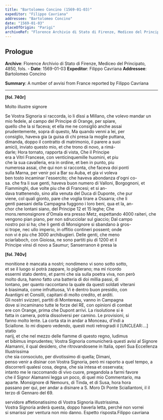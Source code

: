 ```yaml
---
title: "Bartolomeo Concino (1569-01-03)"
expeditor: "Filippo Cavriana"
addressee: "Bartolomeo Concino"
date: "1569-01-03"
placeOfOrigin: "Parigi"
archiveRef: "Florence Archivio di Stato di Firenze, Mediceo del Principato, 4850, fols. -"
---
```


## Prologue

**Archive**: Florence Archivio di Stato di Firenze, Mediceo del Principato, 4850, fols. -
**Date**: 1569-01-03
**Expeditor**: Filippo Cavriana
**Addressee**: Bartolomeo Concino

**Summary**: A number of avvisi from France reported by Filippo Cavriana

---


**[fol. 740r]**

Molto illustre signore

Se Vostra Signoria  si raccorda, io li dissi a Millano, che volevo mandar un   
mio fedele, al campo del Principe di Orange, per spiare,   
quello che la si faceva; et ella me ne consigliò anche assai   
prudentemente, sopra di questo, Ma quando venni a lei, per   
consiglio, haveva gia (a guisa di chi presa la moglie puttana,   
dimanda, doppo il contratto di matrimonio, il parere a suoi   
amici), inviato questo mio, et che trono di novo, a rimá-  
darle; Hora tornato, rapporta di vista, Che il Principe  
era a Vitri Francese, con venticinquemille huomini, et piu   
che la sua cavalleria, era in ordine, et ben in punto, piu   
numerosa assai, che qui non  si racconta, che faceva doi ponti   
sulla Marna, per venir poi a Bar su Auba, et gia vi voleva   
ben tosto incaminar l'essercito; che haveva abondanza d'ogni co-  
sa. che fra li sue genti, haveva buon numero di Valloni, Borgognoni, et Fiamminghi, due volte piu che di Francesi; et si an-  
dava trattenendo, sino alla venuta del Duca di Duponte, che pur   
viene, col quali gionto, pare che voglia tirare a Ossarra; che li   
genti paesani della Campagna fuggono i loro beni, qua et la, an-  
chor che lontani siano, del Principe 12 et 15 leghe; Che   
mons.remonsignore d'Omala era presso Metz, espettando 4000 raiteri, che   
vengono pian piano, per non sdrucciolar sul giaccio; Dal campo   
nostro poi si ha; che li genti di Monsignore  si sbandano à gros-  
si trope, nec ullo imperio, in offitio contineri possent; onde   
non vi è piu che 3000 archibugieri. Delle genti, che meno   
sciarlaboch, con Gioiosa, ne sono partiti piu di 1200 et il   
Principe vinsi di novo a Saumur; Sanserranon  è presa la


**[fol. 740v]**

monitione è mancata a nostri; nondimeno vi sono sotto sotto,   
et se il luogo si potrà zappare, lo piglierano; ma mi ricordo   
essermi stato dentro, et parmi che sia sulla poetra viva, non però   
molto dura, hanno fatto una batteria di doi millia passi, di   
lontano, per quanto raccontano la quale da questi soldati viterani   
è biasimata, come infruttuosa, Vi è dentro buon presidio, con   
Avantigni et Consilli, capitani di molto credito, et arditi.   
Gli nostri svizzeri, partiti di Montereau, vanno in Campagna   
dove si incaminano tutte le forze del RE, con opinioni di combat   
ere con Orange, prima che Dupont arrivi. La risolutione si è   
fatta in camera, potria dissolversi per camino. Le provisioni, si   
fanno molto lente. La corta sta in andar a Monceau, d'indi a   
Sciallone. Io mi dispero vedendo, questi moti retrogradi il [UNCLEAR:...] statio   
narij, et che nel mezzo delle fiamme di questo regno, ludimus   
et bibimus imprudentes; Vostra Signoria  comunicherà questi avisi al Signore   
Alamanni, il qual desidero, che ritrovandosene in Italia, operi Sua Eccellenza Illustrissima   
che sia consociuto, per divotissimo di quella; Dimani,   
penso venir a disinar con Vostra Signoria, però mi raporto a quel tempo, a   
discorrerli qualesi cosa, degna, che sia intesa et osservata;   
intanto me le raccomando di vivo cuore, pregandola a farmi favore   
che il Signor Alamanni legga un poco, di quel mio Commentario, ma   
aparte. Monsignore di Nemours, di Tinda, et di Susa, hora hora   
passano per qui, per andar a disinare a S. Moro Di Ponte Sciallantoni, il il terzo  di Gennaro del 69.

servidore affetionatissimo  di Vostra Signoria illustrissima.   
Vostra Signoria  arderà questa, doppo haverla letta, perché non vorrei   
si smarissi per ventura non  mio danno. Espetto risposta.Filippo cavriana

